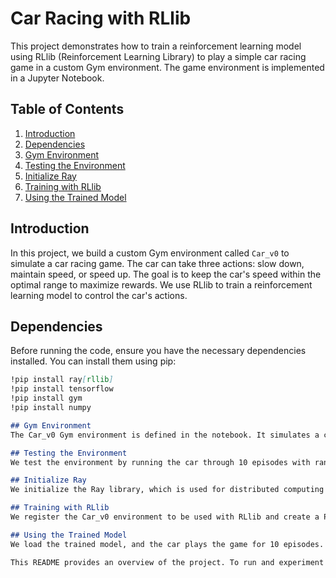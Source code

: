 # Car Racing with RLlib

This project demonstrates how to train a reinforcement learning model using RLlib (Reinforcement Learning Library) to play a simple car racing game in a custom Gym environment. The game environment is implemented in a Jupyter Notebook.

## Table of Contents
1. [Introduction](#introduction)
2. [Dependencies](#dependencies)
3. [Gym Environment](#gym-environment)
4. [Testing the Environment](#testing-the-environment)
5. [Initialize Ray](#initialize-ray)
6. [Training with RLlib](#training-with-rllib)
7. [Using the Trained Model](#using-the-trained-model)

## Introduction
In this project, we build a custom Gym environment called `Car_v0` to simulate a car racing game. The car can take three actions: slow down, maintain speed, or speed up. The goal is to keep the car's speed within the optimal range to maximize rewards. We use RLlib to train a reinforcement learning model to control the car's actions.

## Dependencies
Before running the code, ensure you have the necessary dependencies installed. You can install them using pip:

```markdown
!pip install ray[rllib]
!pip install tensorflow
!pip install gym
!pip install numpy

## Gym Environment
The Car_v0 Gym environment is defined in the notebook. It simulates a car's speed, which can vary from 0 to 100. The car starts at a random speed between 52 and 62 and has a fixed driving time of 60 seconds. The reward is based on the car's speed, with positive rewards given for speeds between 57 and 61.

## Testing the Environment
We test the environment by running the car through 10 episodes with random actions. The scores (rewards) for each episode are printed, showing the car's performance.

## Initialize Ray
We initialize the Ray library, which is used for distributed computing in RLlib. Ray allows us to efficiently train reinforcement learning models.

## Training with RLlib
We register the Car_v0 environment to be used with RLlib and create a PPO (Proximal Policy Optimization) trainer. We then train the model for 20 iterations, printing the minimum, mean, and maximum rewards achieved during training. The trained model is saved for later use.

## Using the Trained Model
We load the trained model, and the car plays the game for 10 episodes. The scores achieved by the trained model are printed, demonstrating that it performs well in the game.

This README provides an overview of the project. To run and experiment with the code, please refer to the Jupyter Notebook for a more detailed step-by-step explanation and execution. Enjoy experimenting with reinforcement learning and car racing!
